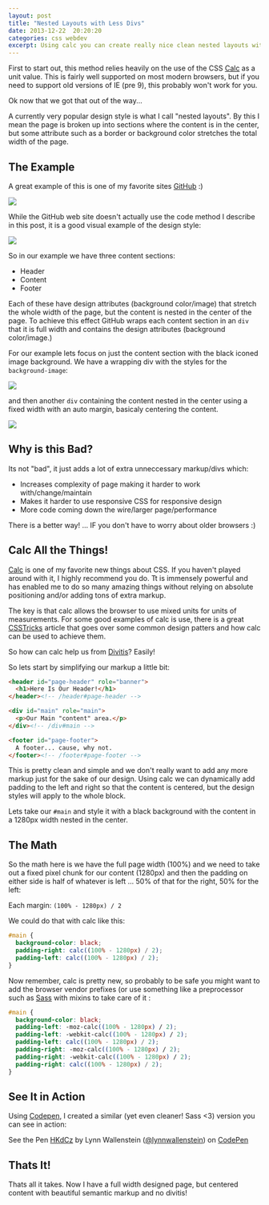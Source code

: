 ```yaml
---
layout: post
title: "Nested Layouts with Less Divs"
date: 2013-12-22  20:20:20
categories: css webdev
excerpt: Using calc you can create really nice clean nested layouts without extra markup.
---
```


First to start out, this method relies heavily on the use of the CSS [Calc][caniusecalc] as a unit value. This is fairly well supported on most modern browsers, but if you need to support old versions of IE (pre 9), this probably won't work for you.

Ok now that we got that out of the way...

A currently very popular design style is what I call "nested layouts". By this I mean the page is broken up into sections where the content is in the center, but some attribute such as a border or background color stretches the total width of the page.

## The Example

A great example of this is one of my favorite sites [GitHub][github] :)

<a href="/img/post-assets/2013-12-22/github.png" title="GitHub Dot Com, The Web Site" class="colorbox">
  <img src="/img/post-assets/2013-12-22/github.png">
</a>

While the GitHub web site doesn't actually use the code method I describe in this post, it is a good visual example of the design style:

<a href="/img/post-assets/2013-12-22/github-annotation.png" title="Page sections on GitHub with comment nest" class="colorbox">
  <img src="/img/post-assets/2013-12-22/github-annotation.png">
</a>

So in our example we have three content sections:

* Header
* Content
* Footer

Each of these have design attributes (background color/image) that stretch the whole width of the page, but the content is nested in the center of the page. To achieve this effect GitHub wraps each content section in an `div` that it is full width and contains the design attributes (background color/image.)

For our example lets focus on just the content section with the black iconed image background. We have a wrapping div with the styles for the `background-image`:

<a href="/img/post-assets/2013-12-22/github-content-wrapper.png" title="Content Wrapper" class="colorbox">
  <img src="/img/post-assets/2013-12-22/github-content-wrapper.png">
</a>

and then another `div` containing the content nested in the center using a fixed width with an auto margin, basicaly centering the content.

<a href="/img/post-assets/2013-12-22/github-content.png" title="Content" class="colorbox">
  <img src="/img/post-assets/2013-12-22/github-content.png">
</a>

## Why is this Bad?

Its not "bad", it just adds a lot of extra unneccessary markup/divs which:

* Increases complexity of page making it harder to work with/change/maintain
* Makes it harder to use responsive CSS for responsive design
* More code coming down the wire/larger page/performance

There is a better way! ... IF you don't have to worry about older browsers :)

## Calc All the Things!

[Calc][mozdevcalc] is one of my favorite new things about CSS. If you haven't played around with it, I highly recommend you do. Tt is immensely powerful and has enabled me to do so many amazing things without relying on absolute positioning and/or adding tons of extra markup.

The key is that calc allows the browser to use mixed units for units of measurements.  For some good examples of calc is use, there is a great [CSSTricks][csstricks] article that goes over some common design patters and how calc can be used to achieve them.

So how can calc help us from [Divitis][divitis]? Easily!

So lets start by simplifying our markup a little bit:

``` html
<header id="page-header" role="banner">
  <h1>Here Is Our Header!</h1>
</header><!-- /header#page-header -->

<div id="main" role="main">
  <p>Our Main "content" area.</p>
</div><!-- /div#main -->

<footer id="page-footer">
  A footer... cause, why not.
</footer><!-- /footer#page-footer -->

```

This is pretty clean and simple and we don't really want to add any more markup just for the sake of our design. Using calc we can dynamically add padding to the left and right so that the content is centered, but the design styles will apply to the whole block.

Lets take our `#main` and style it with a black background with the content in a 1280px width nested in the center.

## The Math

So the math here is we have the full page width (100%) and we need to take out a fixed pixel chunk for our content (1280px) and then the padding on either side is half of whatever is left ... 50% of that for the right, 50% for the left:

Each margin: `(100% - 1280px) / 2`

We could do that with calc like this:

``` css
#main {
  background-color: black;
  padding-right: calc((100% - 1280px) / 2);
  padding-left: calc((100% - 1280px) / 2);
}
```

Now remember, calc is pretty new, so probably to be safe you might want to add the browser vendor prefixes (or use something like a preprocessor such as [Sass][sass] with mixins to take care of it :

``` css
#main {
  background-color: black;
  padding-left: -moz-calc((100% - 1280px) / 2);
  padding-left: -webkit-calc((100% - 1280px) / 2);
  padding-left: calc((100% - 1280px) / 2);
  padding-right: -moz-calc((100% - 1280px) / 2);
  padding-right: -webkit-calc((100% - 1280px) / 2);
  padding-right: calc((100% - 1280px) / 2);
}
```

## See It in Action

Using [Codepen][codepen], I created a similar (yet even cleaner! Sass <3) version you can see in action:

<p data-height="420" data-theme-id="0" data-slug-hash="HKdCz" data-user="lynnwallenstein" data-default-tab="result" class='codepen'>See the Pen <a href='http://codepen.io/lynnwallenstein/pen/HKdCz'>HKdCz</a> by Lynn Wallenstein (<a href='http://codepen.io/lynnwallenstein'>@lynnwallenstein</a>) on <a href='http://codepen.io'>CodePen</a></p>
<script async src="//codepen.io/assets/embed/ei.js"></script>

## Thats It!

Thats all it takes. Now I have a full width designed page, but centered content with beautiful semantic markup and no divitis!

[caniusecalc]: http://caniuse.com/calc
[github]: http://www.github.com
[mozdevcalc]: https://developer.mozilla.org/en-US/docs/Web/CSS/calc
[csstricks]: http://css-tricks.com/a-couple-of-use-cases-for-calc/
[divitis]: http://en.wiktionary.org/wiki/divitis
[codepen]: http://codepen.io/lynnwallenstein/pen/HKdCz
[sass]: http://sass-lang.com/
